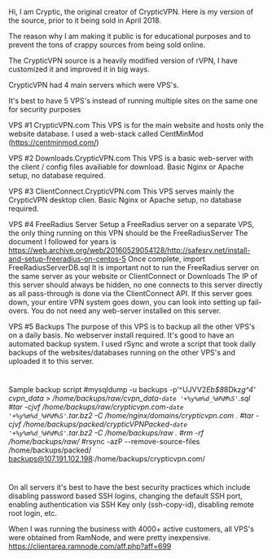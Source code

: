 Hi, I am Cryptic, the original creator of CrypticVPN. 
Here is my version of the source, prior to it being sold in April 2018.

The reason why I am making it public is for educational purposes and to prevent the tons of crappy sources from being sold online.

The CrypticVPN source is a heavily modified version of rVPN, I have customized it and improved it in big ways.

CrypticVPN had 4 main servers which were VPS's.

It's best to have 5 VPS's instead of running multiple sites on the same one for security purposes


VPS #1 CrypticVPN.com 
This VPS is for the main website and hosts only the website database. I used a web-stack called CentMinMod (https://centminmod.com/)

VPS #2 Downloads.CrypticVPN.com
This VPS is a basic web-server with the client / config files availiable for download. Basic Nginx or Apache setup, no database required.

VPS #3 ClientConnect.CrypticVPN.com
This VPS serves mainly the CrypticVPN desktop clien. Basic Nginx or Apache setup, no database required.

VPS #4 FreeRadius Server
Setup a FreeRadius server on a separate VPS, the only thing running on this VPN should be the FreeRadiusServer
The document I followed for years is https://web.archive.org/web/20160529054128/http://safesrv.net/install-and-setup-freeradius-on-centos-5
Once complete, import FreeRadiusServerDB.sql
It is important not to run the FreeRadius server on the same server as your website or ClientConnect or Downloads
The IP of this server should always be hidden, no one connects to this server directly as all pass-through is done via the ClientConnect API. If this server goes down, your entire VPN system goes down, you can look into setting up fail-overs.
You do not need any web-server installed on this server.

VPS #5 Backups
The purpose of this VPS is to backup all the other VPS's on a daily basis. No webserver install required.
It's good to have an automated backup system. I used rSync and wrote a script that took daily backups of the websites/databases running on the other VPS's and uploaded it to this server.
#
#
Sample backup script
#mysqldump -u backups -p'^UJVV2*Eb$8*8Dkz*g^4' cvpn_data > /home/backups/raw/cvpn_data-`date '+%y%m%d_%H%M%S'`.sql
#tar -cjvf /home/backups/raw/crypticvpn.com-`date '+%y%m%d_%H%M%S'`.tar.bz2 -C /home/nginx/domains/crypticvpn.com .
#tar -cjvf /home/backups/packed/crypticVPNPacked-`date '+%y%m%d_%H%M%S'`.tar.bz2 -C /home/backups/raw .
#rm -rf /home/backups/raw/*
#rsync -azP --remove-source-files /home/backups/packed/ backups@107.191.102.198:/home/backups/crypticvpn.com/
#

On all servers it's best to have the best security practices which include disabling password based SSH logins, changing the default SSH port, enabling authentication via SSH Key only (ssh-copy-id), disabling remote root login, etc.

When I was running the business with 4000+ active customers, all VPS's were obtained from RamNode, and were pretty inexpensive.
https://clientarea.ramnode.com/aff.php?aff=699
